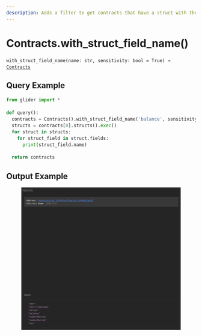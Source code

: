 ```yaml
---
description: Adds a filter to get contracts that have a struct with the given field name.
---
```


# Contracts.with\_struct\_field\_name()

`with_struct_field_name(name: str, sensitivity: bool = True) →` [`Contracts`](./)



## Query Example

```python
from glider import *

def query():
  contracts = Contracts().with_struct_field_name('balance', sensitivity=False).exec(1)
  structs = contracts[0].structs().exec()
  for struct in structs:
    for struct_field in struct.fields:
      print(struct_field.name)
  
  return contracts
```

## Output Example

<figure><img src="../../.gitbook/assets/image (62).png" alt=""><figcaption></figcaption></figure>
